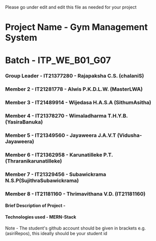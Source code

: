 Please go under edit and edit this file as needed for your project

# Project Name - Gym Management System
# Batch - ITP_WE_B01_G07
### Group Leader - IT21377280 - Rajapaksha C.S. (chalaniS)
### Member 2 - IT21281778 - Alwis P.K.D.L.W. (MasterLWA)
### Member 3 - IT21489914 - Wijedasa H.A.S.A (SithumAsitha)
### Member 4 - IT21378270 - Wimaladharma T.H.Y.B.(YasiraBanuka)
### Member 5 - IT21349560 - Jayaweera J.A.V.T (Vidusha-Jayaweera)
### Member 6 - IT21362958 - Karunatilleke P.T. (Thraranikarunatilleke)
### Member 7 - IT21329456 - Subawickrama N.S.P(SujithraSubawickrama)
### Member 8 - IT21181160 - Thrimavithana V.D. (IT21181160)

#### Brief Description of Project - 
#### Technologies used - MERN-Stack

Note - The student's github account should be given in brackets e.g. (asiriRepos), this ideally should be your student id 

